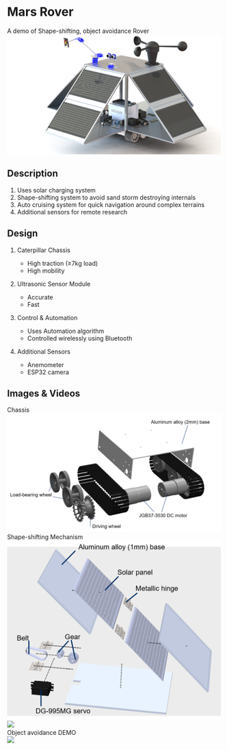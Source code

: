 # Mars Rover

A demo of Shape-shifting, object avoidance Rover
<br>
<img src="https://github.com/noelleon2001/mars-rover/blob/main/rover.png?raw=true" width="500">

## Description
1. Uses solar charging system
2. Shape-shifting system to avoid sand storm destroying internals
3. Auto cruising system for quick navigation around complex terrains
4. Additional sensors for remote research

## Design

1. Caterpillar Chassis
   * High traction (≥7kg load)
   * High mobility 

1. Ultrasonic Sensor Module
   * Accurate
   * Fast
1. Control & Automation
   * Uses Automation algorithm 
   * Controlled wirelessly using Bluetooth
1. Additional Sensors
   * Anemometer
   * ESP32 camera

## Images & Videos

Chassis
<br>
<img src="https://github.com/noelleon2001/mars-rover/blob/main/chassis.png?raw=true" width="500">
<br>
Shape-shifting Mechanism
<br>
<img src="https://github.com/noelleon2001/mars-rover/blob/main/sides.png?raw=true" width="500">
<br>
<img src="https://github.com/noelleon2001/mars-rover/blob/main/shape-shifting.gif?raw=true" width="500">
<br>
Object avoidance DEMO
<br>
<img src="https://github.com/noelleon2001/mars-rover/blob/main/object-avoidance.gif?raw=true" width="500">
